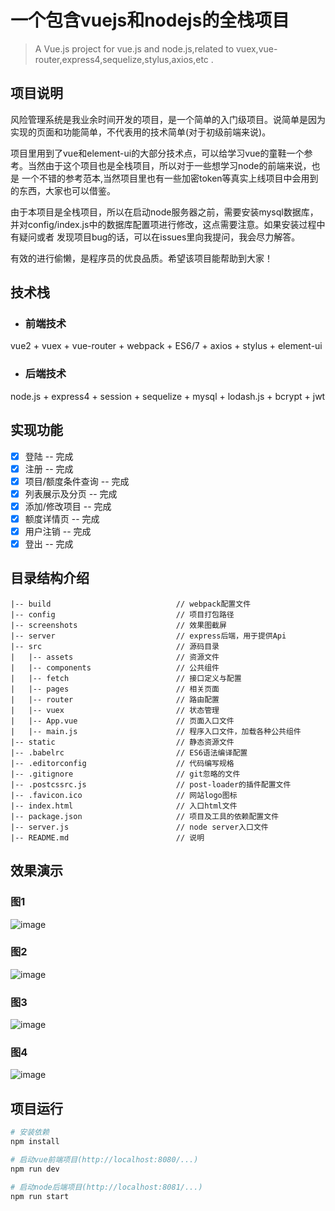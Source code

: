 # 一个包含vuejs和nodejs的全栈项目

> A Vue.js project for vue.js and node.js,related to vuex,vue-router,express4,sequelize,stylus,axios,etc .

## 项目说明

风险管理系统是我业余时间开发的项目，是一个简单的入门级项目。说简单是因为实现的页面和功能简单，不代表用的技术简单(对于初级前端来说)。

项目里用到了vue和element-ui的大部分技术点，可以给学习vue的童鞋一个参考。当然由于这个项目也是全栈项目，所以对于一些想学习node的前端来说，也是
一个不错的参考范本,当然项目里也有一些加密token等真实上线项目中会用到的东西，大家也可以借鉴。

由于本项目是全栈项目，所以在启动node服务器之前，需要安装mysql数据库，并对config/index.js中的数据库配置项进行修改，这点需要注意。如果安装过程中有疑问或者
发现项目bug的话，可以在issues里向我提问，我会尽力解答。

有效的进行偷懒，是程序员的优良品质。希望该项目能帮助到大家！

## 技术栈
* ### 前端技术
vue2 + vuex + vue-router + webpack + ES6/7 + axios + stylus + element-ui
* ### 后端技术
node.js + express4 + session + sequelize + mysql + lodash.js + bcrypt + jwt

## 实现功能
- [x] 登陆 -- 完成
- [x] 注册 -- 完成
- [x] 项目/额度条件查询 -- 完成
- [x] 列表展示及分页 -- 完成
- [x] 添加/修改项目 -- 完成
- [x] 额度详情页 -- 完成
- [x] 用户注销 -- 完成
- [x] 登出 -- 完成

## 目录结构介绍 ##
	|-- build                            // webpack配置文件
	|-- config                           // 项目打包路径
	|-- screenshots                      // 效果图截屏
	|-- server                           // express后端，用于提供Api
	|-- src                              // 源码目录
	|   |-- assets                       // 资源文件
	|   |-- components                   // 公共组件
	|   |-- fetch                        // 接口定义与配置
	|   |-- pages                        // 相关页面
	|   |-- router                       // 路由配置
	|   |-- vuex                         // 状态管理
	|   |-- App.vue                      // 页面入口文件
	|   |-- main.js                      // 程序入口文件，加载各种公共组件
	|-- static                           // 静态资源文件
	|-- .babelrc                         // ES6语法编译配置
	|-- .editorconfig                    // 代码编写规格
	|-- .gitignore                       // git忽略的文件
	|-- .postcssrc.js                    // post-loader的插件配置文件
	|-- .favicon.ico                     // 网站logo图标
	|-- index.html                       // 入口html文件
	|-- package.json                     // 项目及工具的依赖配置文件
	|-- server.js                        // node server入口文件
	|-- README.md                        // 说明


## 效果演示

### 图1
![image](https://github.com/zhuangyanyan/my-vue/raw/master/screenshots/1.png)

### 图2
![image](https://github.com/zhuangyanyan/my-vue/raw/master/screenshots/2.png)

### 图3
![image](https://github.com/zhuangyanyan/my-vue/raw/master/screenshots/3.png)

### 图4
![image](https://github.com/zhuangyanyan/my-vue/raw/master/screenshots/4.png)


## 项目运行

``` bash
# 安装依赖
npm install

# 启动vue前端项目(http://localhost:8080/...)
npm run dev

# 启动node后端项目(http://localhost:8081/...)
npm run start

